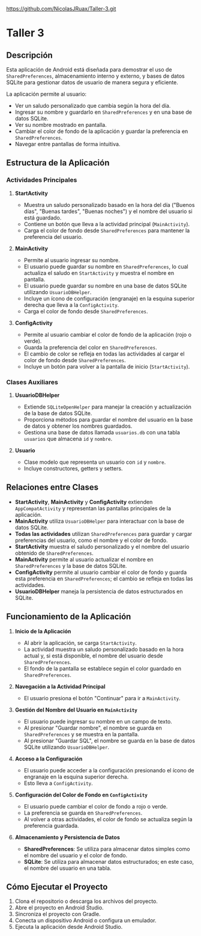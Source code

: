 https://github.com/NicolasJRuax/Taller-3.git

# Taller 3

## Descripción

Esta aplicación de Android está diseñada para demostrar el uso de `SharedPreferences`, almacenamiento interno y externo, y bases de datos SQLite para gestionar datos de usuario de manera segura y eficiente.

La aplicación permite al usuario:

- Ver un saludo personalizado que cambia según la hora del día.
- Ingresar su nombre y guardarlo en `SharedPreferences` y en una base de datos SQLite.
- Ver su nombre mostrado en pantalla.
- Cambiar el color de fondo de la aplicación y guardar la preferencia en `SharedPreferences`.
- Navegar entre pantallas de forma intuitiva.

## Estructura de la Aplicación

### Actividades Principales

1. **StartActivity**

   - Muestra un saludo personalizado basado en la hora del día ("Buenos días", "Buenas tardes", "Buenas noches") y el nombre del usuario si está guardado.
   - Contiene un botón que lleva a la actividad principal (`MainActivity`).
   - Carga el color de fondo desde `SharedPreferences` para mantener la preferencia del usuario.

2. **MainActivity**

   - Permite al usuario ingresar su nombre.
   - El usuario puede guardar su nombre en `SharedPreferences`, lo cual actualiza el saludo en `StartActivity` y muestra el nombre en pantalla.
   - El usuario puede guardar su nombre en una base de datos SQLite utilizando `UsuarioDBHelper`.
   - Incluye un ícono de configuración (engranaje) en la esquina superior derecha que lleva a la `ConfigActivity`.
   - Carga el color de fondo desde `SharedPreferences`.

3. **ConfigActivity**

   - Permite al usuario cambiar el color de fondo de la aplicación (rojo o verde).
   - Guarda la preferencia del color en `SharedPreferences`.
   - El cambio de color se refleja en todas las actividades al cargar el color de fondo desde `SharedPreferences`.
   - Incluye un botón para volver a la pantalla de inicio (`StartActivity`).

### Clases Auxiliares

1. **UsuarioDBHelper**

   - Extiende `SQLiteOpenHelper` para manejar la creación y actualización de la base de datos SQLite.
   - Proporciona métodos para guardar el nombre del usuario en la base de datos y obtener los nombres guardados.
   - Gestiona una base de datos llamada `usuarios.db` con una tabla `usuarios` que almacena `id` y `nombre`.

2. **Usuario**

   - Clase modelo que representa un usuario con `id` y `nombre`.
   - Incluye constructores, getters y setters.

## Relaciones entre Clases

- **StartActivity**, **MainActivity** y **ConfigActivity** extienden `AppCompatActivity` y representan las pantallas principales de la aplicación.
- **MainActivity** utiliza `UsuarioDBHelper` para interactuar con la base de datos SQLite.
- **Todas las actividades** utilizan `SharedPreferences` para guardar y cargar preferencias del usuario, como el nombre y el color de fondo.
- **StartActivity** muestra el saludo personalizado y el nombre del usuario obtenido de `SharedPreferences`.
- **MainActivity** permite al usuario actualizar el nombre en `SharedPreferences` y la base de datos SQLite.
- **ConfigActivity** permite al usuario cambiar el color de fondo y guarda esta preferencia en `SharedPreferences`; el cambio se refleja en todas las actividades.
- **UsuarioDBHelper** maneja la persistencia de datos estructurados en SQLite.

## Funcionamiento de la Aplicación

1. **Inicio de la Aplicación**

   - Al abrir la aplicación, se carga `StartActivity`.
   - La actividad muestra un saludo personalizado basado en la hora actual y, si está disponible, el nombre del usuario desde `SharedPreferences`.
   - El fondo de la pantalla se establece según el color guardado en `SharedPreferences`.

2. **Navegación a la Actividad Principal**

   - El usuario presiona el botón "Continuar" para ir a `MainActivity`.

3. **Gestión del Nombre del Usuario en `MainActivity`**

   - El usuario puede ingresar su nombre en un campo de texto.
   - Al presionar "Guardar nombre", el nombre se guarda en `SharedPreferences` y se muestra en la pantalla.
   - Al presionar "Guardar SQL", el nombre se guarda en la base de datos SQLite utilizando `UsuarioDBHelper`.

4. **Acceso a la Configuración**

   - El usuario puede acceder a la configuración presionando el ícono de engranaje en la esquina superior derecha.
   - Esto lleva a `ConfigActivity`.

5. **Configuración del Color de Fondo en `ConfigActivity`**

   - El usuario puede cambiar el color de fondo a rojo o verde.
   - La preferencia se guarda en `SharedPreferences`.
   - Al volver a otras actividades, el color de fondo se actualiza según la preferencia guardada.

6. **Almacenamiento y Persistencia de Datos**

   - **SharedPreferences**: Se utiliza para almacenar datos simples como el nombre del usuario y el color de fondo.
   - **SQLite**: Se utiliza para almacenar datos estructurados; en este caso, el nombre del usuario en una tabla.

## Cómo Ejecutar el Proyecto

1. Clona el repositorio o descarga los archivos del proyecto.
2. Abre el proyecto en Android Studio.
3. Sincroniza el proyecto con Gradle.
4. Conecta un dispositivo Android o configura un emulador.
5. Ejecuta la aplicación desde Android Studio.

